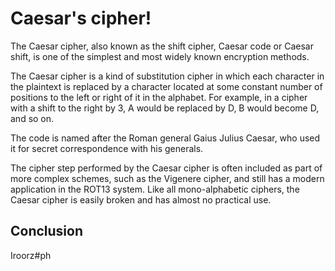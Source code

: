 <h1>Caesar's cipher!</h1>
<p>The Caesar cipher, also known as the shift cipher, Caesar code or Caesar shift, is one of the simplest and most widely known encryption methods.</p>
<p>The Caesar cipher is a kind of substitution cipher in which each character in the plaintext is replaced by a character located at some constant number of positions to the left or right of it in the alphabet. For example, in a cipher with a shift to the right by 3, A would be replaced by D, B would become D, and so on.</p>
<p>The code is named after the Roman general Gaius Julius Caesar, who used it for secret correspondence with his generals.</p>
<p>The cipher step performed by the Caesar cipher is often included as part of more complex schemes, such as the Vigenere cipher, and still has a modern application in the ROT13 system. Like all mono-alphabetic ciphers, the Caesar cipher is easily broken and has almost no practical use.</p>
<h2>Conclusion</h2>
<p>Iroorz#ph</p>
